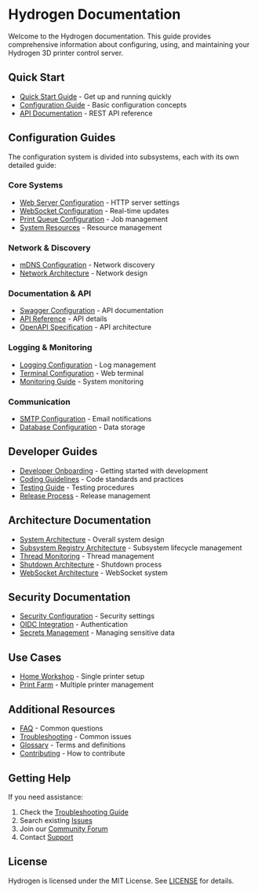 # Hydrogen Documentation

Welcome to the Hydrogen documentation. This guide provides comprehensive information about configuring, using, and maintaining your Hydrogen 3D printer control server.

## Quick Start

- [Quick Start Guide](guides/quick-start.md) - Get up and running quickly
- [Configuration Guide](configuration.md) - Basic configuration concepts
- [API Documentation](api.md) - REST API reference

## Configuration Guides

The configuration system is divided into subsystems, each with its own detailed guide:

### Core Systems

- [Web Server Configuration](reference/webserver_configuration.md) - HTTP server settings
- [WebSocket Configuration](reference/websocket_configuration.md) - Real-time updates
- [Print Queue Configuration](reference/printqueue_configuration.md) - Job management
- [System Resources](reference/resources_configuration.md) - Resource management

### Network & Discovery

- [mDNS Configuration](reference/mdns_configuration.md) - Network discovery
- [Network Architecture](reference/network_architecture.md) - Network design

### Documentation & API

- [Swagger Configuration](reference/swagger_configuration.md) - API documentation
- [API Reference](reference/api.md) - API details
- [OpenAPI Specification](reference/swagger_architecture.md) - API architecture

### Logging & Monitoring

- [Logging Configuration](reference/logging_configuration.md) - Log management
- [Terminal Configuration](reference/terminal_configuration.md) - Web terminal
- [Monitoring Guide](reference/monitoring.md) - System monitoring

### Communication

- [SMTP Configuration](reference/smtp_configuration.md) - Email notifications
- [Database Configuration](reference/database_configuration.md) - Data storage

## Developer Guides

- [Developer Onboarding](developer_onboarding.md) - Getting started with development
- [Coding Guidelines](coding_guidelines.md) - Code standards and practices
- [Testing Guide](testing.md) - Testing procedures
- [Release Process](../RELEASES.md) - Release management

## Architecture Documentation

- [System Architecture](reference/system_architecture.md) - Overall system design
- [Subsystem Registry Architecture](reference/subsystem_registry_architecture.md) - Subsystem lifecycle management
- [Thread Monitoring](thread_monitoring.md) - Thread management
- [Shutdown Architecture](shutdown_architecture.md) - Shutdown process
- [WebSocket Architecture](websocket_architecture.md) - WebSocket system

## Security Documentation

- [Security Configuration](reference/security_configuration.md) - Security settings
- [OIDC Integration](oidc_integration.md) - Authentication
- [Secrets Management](../SECRETS.md) - Managing sensitive data

## Use Cases

- [Home Workshop](guides/use-cases/home-workshop.md) - Single printer setup
- [Print Farm](guides/use-cases/print-farm.md) - Multiple printer management

## Additional Resources

- [FAQ](reference/faq.md) - Common questions
- [Troubleshooting](reference/troubleshooting.md) - Common issues
- [Glossary](reference/glossary.md) - Terms and definitions
- [Contributing](../CONTRIBUTING.md) - How to contribute

## Getting Help

If you need assistance:

1. Check the [Troubleshooting Guide](reference/troubleshooting.md)
2. Search existing [Issues](https://github.com/philement/hydrogen/issues)
3. Join our [Community Forum](https://forum.philement.com)
4. Contact [Support](https://philement.com/support)

## License

Hydrogen is licensed under the MIT License. See [LICENSE](../LICENSE) for details.
